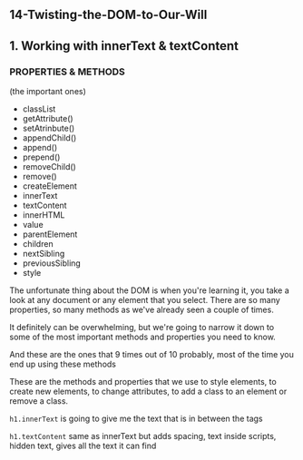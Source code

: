 ## 14-Twisting-the-DOM-to-Our-Will

## 1. Working with innerText & textContent

### PROPERTIES & METHODS

(the important ones)

- classList
- getAttribute()
- setAtrinbute()
- appendChild()
- append()
- prepend()
- removeChild()
- remove()
- createElement
- innerText
- textContent
- innerHTML
- value
- parentElement
- children
- nextSibling
- previousSibling
- style

The unfortunate thing about the DOM is when you're learning it, you take a look at any document or any element that you select. There are so many properties, so many methods as we've already seen a couple of times. 

It definitely can be overwhelming, but we're going to narrow it down to some of the most important methods and properties you need to know.

And these are the ones that 9 times out of 10 probably, most of the time you end up using these methods

These are the methods and properties that we use to style elements, to create new elements, to change attributes, to add a class to an element or remove a class. 

`h1.innerText` is going to give me the text that is in between the tags

`h1.textContent` same as innerText but adds spacing, text inside scripts, hidden text, gives all the text it can find